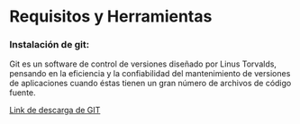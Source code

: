 # Requisitos y Herramientas
### Instalación de git:
<p>Git es un software de control de versiones diseñado por Linus Torvalds, pensando en la eficiencia y la confiabilidad del mantenimiento de versiones de aplicaciones cuando éstas tienen un gran número de archivos de código fuente.</p>
<a href="https://git-scm.com/downloads">Link de descarga de GIT</a>
